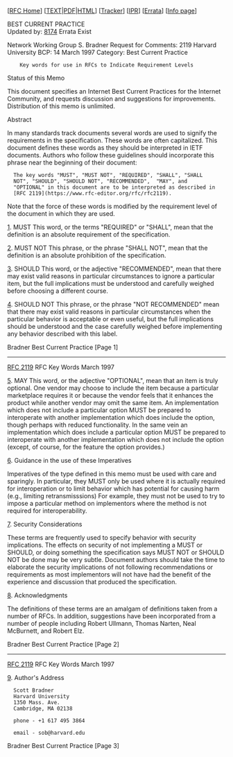 [[RFC Home](https://www.rfc-editor.org/ "RFC Editor")] [[TEXT](https://www.rfc-editor.org/rfc/rfc2119.txt)|[PDF](https://www.rfc-editor.org/rfc/pdfrfc/rfc2119.txt.pdf)|[HTML](https://www.rfc-editor.org/rfc/rfc2119.html)] [[Tracker](https://datatracker.ietf.org/doc/rfc2119 "IETF Datatracker information for this document")] [[IPR](https://datatracker.ietf.org/ipr/search/?rfc=2119&submit=rfc "IPR disclosures related to this document")] [[Errata](https://www.rfc-editor.org/errata/rfc2119)] [[Info page](https://www.rfc-editor.org/info/rfc2119 "Info page")]  
  
BEST CURRENT PRACTICE  
Updated by: [8174](https://www.rfc-editor.org/rfc/rfc8174) Errata Exist

Network Working Group                                         S. Bradner
Request for Comments: 2119                            Harvard University
BCP: 14                                                       March 1997
Category: Best Current Practice


        Key words for use in RFCs to Indicate Requirement Levels

Status of this Memo

   This document specifies an Internet Best Current Practices for the
   Internet Community, and requests discussion and suggestions for
   improvements.  Distribution of this memo is unlimited.

Abstract

   In many standards track documents several words are used to signify
   the requirements in the specification.  These words are often
   capitalized.  This document defines these words as they should be
   interpreted in IETF documents.  Authors who follow these guidelines
   should incorporate this phrase near the beginning of their document:

      The key words "MUST", "MUST NOT", "REQUIRED", "SHALL", "SHALL
      NOT", "SHOULD", "SHOULD NOT", "RECOMMENDED",  "MAY", and
      "OPTIONAL" in this document are to be interpreted as described in
      [RFC 2119](https://www.rfc-editor.org/rfc/rfc2119).

   Note that the force of these words is modified by the requirement
   level of the document in which they are used.

[1](https://www.rfc-editor.org/rfc/rfc2119.html#section-1). MUST   This word, or the terms "REQUIRED" or "SHALL", mean that the
   definition is an absolute requirement of the specification.

[2](https://www.rfc-editor.org/rfc/rfc2119.html#section-2). MUST NOT   This phrase, or the phrase "SHALL NOT", mean that the
   definition is an absolute prohibition of the specification.

[3](https://www.rfc-editor.org/rfc/rfc2119.html#section-3). SHOULD   This word, or the adjective "RECOMMENDED", mean that there
   may exist valid reasons in particular circumstances to ignore a
   particular item, but the full implications must be understood and
   carefully weighed before choosing a different course.

[4](https://www.rfc-editor.org/rfc/rfc2119.html#section-4). SHOULD NOT   This phrase, or the phrase "NOT RECOMMENDED" mean that
   there may exist valid reasons in particular circumstances when the
   particular behavior is acceptable or even useful, but the full
   implications should be understood and the case carefully weighed
   before implementing any behavior described with this label.

Bradner                  Best Current Practice                  [Page 1]

---

[RFC 2119](https://www.rfc-editor.org/rfc/rfc2119)                     RFC Key Words                    March 1997

[5](https://www.rfc-editor.org/rfc/rfc2119.html#section-5). MAY   This word, or the adjective "OPTIONAL", mean that an item is
   truly optional.  One vendor may choose to include the item because a
   particular marketplace requires it or because the vendor feels that
   it enhances the product while another vendor may omit the same item.
   An implementation which does not include a particular option MUST be
   prepared to interoperate with another implementation which does
   include the option, though perhaps with reduced functionality. In the
   same vein an implementation which does include a particular option
   MUST be prepared to interoperate with another implementation which
   does not include the option (except, of course, for the feature the
   option provides.)

[6](https://www.rfc-editor.org/rfc/rfc2119.html#section-6). Guidance in the use of these Imperatives

   Imperatives of the type defined in this memo must be used with care
   and sparingly.  In particular, they MUST only be used where it is
   actually required for interoperation or to limit behavior which has
   potential for causing harm (e.g., limiting retransmisssions)  For
   example, they must not be used to try to impose a particular method
   on implementors where the method is not required for
   interoperability.

[7](https://www.rfc-editor.org/rfc/rfc2119.html#section-7). Security Considerations

   These terms are frequently used to specify behavior with security
   implications.  The effects on security of not implementing a MUST or
   SHOULD, or doing something the specification says MUST NOT or SHOULD
   NOT be done may be very subtle. Document authors should take the time
   to elaborate the security implications of not following
   recommendations or requirements as most implementors will not have
   had the benefit of the experience and discussion that produced the
   specification.

[8](https://www.rfc-editor.org/rfc/rfc2119.html#section-8). Acknowledgments

   The definitions of these terms are an amalgam of definitions taken
   from a number of RFCs.  In addition, suggestions have been
   incorporated from a number of people including Robert Ullmann, Thomas
   Narten, Neal McBurnett, and Robert Elz.

Bradner                  Best Current Practice                  [Page 2]

---

[RFC 2119](https://www.rfc-editor.org/rfc/rfc2119)                     RFC Key Words                    March 1997

[9](https://www.rfc-editor.org/rfc/rfc2119.html#section-9). Author's Address

      Scott Bradner
      Harvard University
      1350 Mass. Ave.
      Cambridge, MA 02138

      phone - +1 617 495 3864

      email - sob@harvard.edu









































Bradner                  Best Current Practice                  [Page 3]